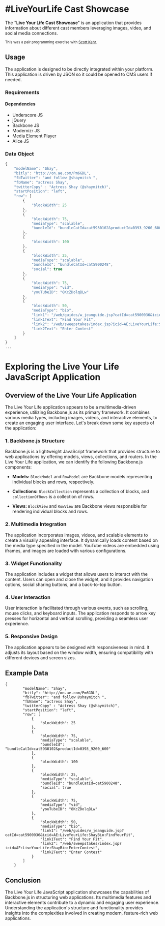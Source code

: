 # #LiveYourLife Cast Showcase
The "**Live Your Life Cast Showcase**" is an application that provides information about different cast members leveraging images, video, and social media connections.

<sup>This was a pair programming exercise with <a href="https://www.linkedin.com/in/scott-kehr-a166a659/" target="_blank">Scott Kehr</a>.</sup>

## Usage
The application is designed to be directly integrated within your platform. This application is driven by JSON so it could be opened to CMS users if needed.

### Requirements

#### Dependencies
* Underscore JS
* jQuery
* Backbone JS
* Modernizr JS
* Media Element Player
* Alice JS

### Data Object
```javascript
{
	"modelName": "Shay",
	"bitly": "http://on.ae.com/Pm6GDL",
	"fbTwitter": "and follow @shaymitch ",
	"fbName": "actress Shay",
	"twitterCopy" : "Actress Shay (@shaymitch)",
	"startPosition": "left",
	"row": [
		{
			"blockWidth": 25
		},
		{
			"blockWidth": 75,
			"mediaType": "scalable",
			"bundleId": "bundleCatId=cat5930102&productId=0393_9260_600"
		},
		{
			"blockWidth": 100
		},
		{
			"blockWidth": 25,
			"mediaType": "scalable",
			"bundleId": "bundleCatId=cat5900248",
			"social": true
		},
		{
			"blockWidth": 75,
			"mediaType": "vid",
			"youTubeID": "8KcZDolqBLw"
		},
		{
			"blockWidth": 50,
			"mediaType": "bio",
			"link1": "/web/guides/w_jeanguide.jsp?catId=cat5900036&icid=AE:LiveYourLife:ShayBio:FindYourFit",
			"link1Text": "Find Your Fit",
			"link2": "/web/sweepstakes/index.jsp?icid=AE:LiveYourLife:ShayBio:EnterContest",
			"link2Text": "Enter Contest"
		}
	]
}
...
```















# Exploring the Live Your Life JavaScript Application



## Overview of the Live Your Life Application

The Live Your Life application appears to be a multimedia-driven experience, utilizing Backbone.js as its primary framework. It combines various media types, including images, videos, and interactive elements, to create an engaging user interface. Let's break down some key aspects of the application:

### 1. Backbone.js Structure

Backbone.js is a lightweight JavaScript framework that provides structure to web applications by offering models, views, collections, and routers. In the Live Your Life application, we can identify the following Backbone.js components:

- **Models:** `BlockModel` and `RowModel` are Backbone models representing individual blocks and rows, respectively.

- **Collections:** `BlockCollection` represents a collection of blocks, and `collectionOfRows` is a collection of rows.

- **Views:** `BlockView` and `RowView` are Backbone views responsible for rendering individual blocks and rows.

### 2. Multimedia Integration

The application incorporates images, videos, and scalable elements to create a visually appealing interface. It dynamically loads content based on the media type specified in the model. YouTube videos are embedded using iframes, and images are loaded with various configurations.

### 3. Widget Functionality

The application includes a widget that allows users to interact with the content. Users can open and close the widget, and it provides navigation options, social sharing buttons, and a back-to-top button.

### 4. User Interaction

User interaction is facilitated through various events, such as scrolling, mouse clicks, and keyboard inputs. The application responds to arrow key presses for horizontal and vertical scrolling, providing a seamless user experience.

### 5. Responsive Design

The application appears to be designed with responsiveness in mind. It adjusts its layout based on the window width, ensuring compatibility with different devices and screen sizes.

## Example Data

```
{
		"modelName": "Shay",
		"bitly": "http://on.ae.com/Pm6GDL",
		"fbTwitter": "and follow @shaymitch ",
		"fbName": "actress Shay",
		"twitterCopy" : "Actress Shay (@shaymitch)",
		"startPosition": "left",
		"row": [
			{
				"blockWidth": 25
			},
			{
				"blockWidth": 75,
				"mediaType": "scalable",
				"bundleId": "bundleCatId=cat5930102&productId=0393_9260_600"
			},
			{
				"blockWidth": 100
			},
			{
				"blockWidth": 25,
				"mediaType": "scalable",
				"bundleId": "bundleCatId=cat5900248",
				"social": true
			},
			{
				"blockWidth": 75,
				"mediaType": "vid",
				"youTubeID": "8KcZDolqBLw"
			},
			{
				"blockWidth": 50,
				"mediaType": "bio",
				"link1": "/web/guides/w_jeanguide.jsp?catId=cat5900036&icid=AE:LiveYourLife:ShayBio:FindYourFit",
				"link1Text": "Find Your Fit",
				"link2": "/web/sweepstakes/index.jsp?icid=AE:LiveYourLife:ShayBio:EnterContest",
				"link2Text": "Enter Contest"
			}
		]
	}
```

## Conclusion

The Live Your Life JavaScript application showcases the capabilities of Backbone.js in structuring web applications. Its multimedia features and interactive elements contribute to a dynamic and engaging user experience. Understanding the application's structure and functionality provides insights into the complexities involved in creating modern, feature-rich web applications.